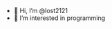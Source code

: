 - 👋 Hi, I’m @lost2121
- 👀 I’m interested in programming


<!---
lost2121/lost2121 is a ✨ special ✨ repository because its `README.md` (this file) appears on your GitHub profile.
You can click the Preview link to take a look at your changes.
--->
